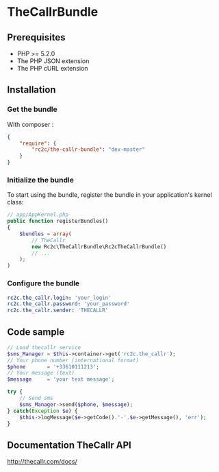 TheCallrBundle
====================

## Prerequisites
* PHP >= 5.2.0
* The PHP JSON extension
* The PHP cURL extension

## Installation

### Get the bundle

With composer :

``` json
{
    "require": {
        "rc2c/the-callr-bundle": "dev-master"
    }
}
```
### Initialize the bundle
To start using the bundle, register the bundle in your application's kernel class:

``` php
// app/AppKernel.php
public function registerBundles()
{
    $bundles = array(
        // TheCallr
        new Rc2c\TheCallrBundle\Rc2cTheCallrBundle()
        // ...
    );
)
```
### Configure the bundle

```yml
rc2c.the_callr.login: 'your_login'
rc2c.the_callr.password: 'your_password'
rc2c.the_callr.sender: 'THECALLR'
```
## Code sample

```php
// Load thecallr service
$sms_Manager = $this->container->get('rc2c.the_callr');
// Your phone number (international format)
$phone       = '+33610111213';
// Your message (text)
$message     = 'your text message';

try {
    // Send sms
    $sms_Manager->send($phone, $message);
} catch(Exception $e) {
    $this->logMessage($e->getCode().'-'.$e->getMessage(), 'err');
}
```

## Documentation TheCallr API
http://thecallr.com/docs/